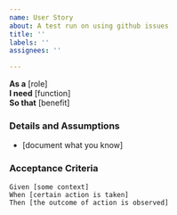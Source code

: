 ```yaml
---
name: User Story
about: A test run on using github issues
title: ''
labels: ''
assignees: ''

---
```


**As a** [role]  
 **I need** [function]  
 **So that** [benefit]  
   
 ### Details and Assumptions
 * [document what you know]
   
 ### Acceptance Criteria  
   
 ```gherkinzsa
 Given [some context]
 When [certain action is taken]
 Then [the outcome of action is observed]
 ```
